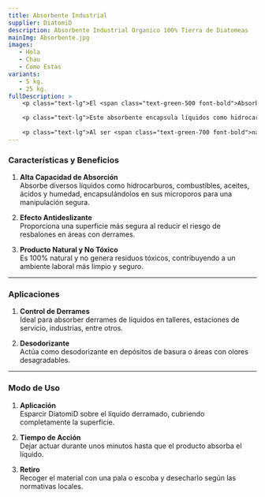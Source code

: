 ```yaml
---
title: Absorbente Industrial
supplier: DiatomiD
description: Absorbente Industrial Organico 100% Tierra de Diatomeas
mainImg: Absorbente.jpg
images:
   - Hola
   - Chau
   - Como Estas
variants:
   - 5 kg.
   - 25 kg.
fullDescription: >
    <p class="text-lg">El <span class="text-green-500 font-bold">Absorbente Industrial DiatomiD</span> es un producto natural y ecológico elaborado a partir de tierra de diatomeas, un mineral compuesto por los restos fosilizados de algas unicelulares. Destaca por su <span class="text-green-700 font-bold">alta capacidad de absorción</span> y eficacia en el control de derrames en entornos industriales.</p> 

    <p class="text-lg">Este absorbente encapsula líquidos como hidrocarburos, aceites y químicos, transformándolos en sólidos fáciles de manipular y desechar. También proporciona un efecto antideslizante, mejorando la seguridad en el lugar de trabajo y reduciendo riesgos.</p> 
    
    <p class="text-lg">Al ser <span class="text-green-700 font-bold">natural y no tóxico</span>, es una solución sostenible que protege a las personas y el medio ambiente. El <span class="text-green-500 font-bold">Absorbente Industrial DiatomiD</span> es ideal para talleres, estaciones de servicio e industrias que buscan eficiencia y seguridad en el manejo de derrames.</p>
---
```


### **Características y Beneficios**

1. **Alta Capacidad de Absorción**  
   Absorbe diversos líquidos como hidrocarburos, combustibles, aceites, ácidos y humedad, encapsulándolos en sus microporos para una manipulación segura.

2. **Efecto Antideslizante**  
   Proporciona una superficie más segura al reducir el riesgo de resbalones en áreas con derrames.

3. **Producto Natural y No Tóxico**  
   Es 100% natural y no genera residuos tóxicos, contribuyendo a un ambiente laboral más limpio y seguro.

---

### **Aplicaciones**

1. **Control de Derrames**  
   Ideal para absorber derrames de líquidos en talleres, estaciones de servicio, industrias, entre otros.

2. **Desodorizante**  
   Actúa como desodorizante en depósitos de basura o áreas con olores desagradables.

---

### **Modo de Uso**

1. **Aplicación**  
   Esparcir DiatomiD sobre el líquido derramado, cubriendo completamente la superficie.

2. **Tiempo de Acción**  
   Dejar actuar durante unos minutos hasta que el producto absorba el líquido.

3. **Retiro**  
   Recoger el material con una pala o escoba y desecharlo según las normativas locales.
